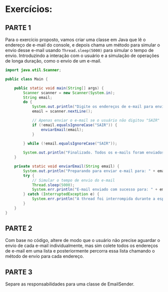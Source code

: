 # Exercícios:


## PARTE 1

Para o exercício proposto, vamos criar uma classe em Java que lê o endereço de e-mail do console, 
e depois chama um método para simular o envio desse e-mail usando `Thread.sleep(5000)` para simular o tempo de envio. 
Introduzindo a interação com o usuário e a simulação de operações de longa duração, como o envio de um e-mail.

```java
import java.util.Scanner;

public class Main {

    public static void main(String[] args) {
        Scanner scanner = new Scanner(System.in);
        String email;
        do {
            System.out.println("Digite os endereços de e-mail para envio (digite 'SAIR' para finalizar):");
            email = scanner.nextLine();

            // Apenas enviar o e-mail se o usuário não digitou "SAIR"
            if (!email.equalsIgnoreCase("SAIR")) {
                enviarEmail(email);
            }
            
        } while (!email.equalsIgnoreCase("SAIR"));

        System.out.println("Finalizado. Todos os e-mails foram enviados (ou pelo menos tentamos).");
    }

    private static void enviarEmail(String email) {
        System.out.println("Preparando para enviar e-mail para: " + email);
        try {
            // Simular o tempo de envio do e-mail
            Thread.sleep(5000);
            System.err.println("E-mail enviado com sucesso para: " + email);
        } catch (InterruptedException e) {
            System.err.println("A thread foi interrompida durante a espera.");
        }
    }
}


```

## PARTE 2

Com base no código, altere de modo que o usuário não precise aguardar o envio de cada e-mail individualmente, 
mas sim colete todos os endereços de e-mail em uma lista e posteriormente percorra essa lista chamando o método 
de envio para cada endereço.


## PARTE 3
Separe as responsabilidades para uma classe de EmailSender.








